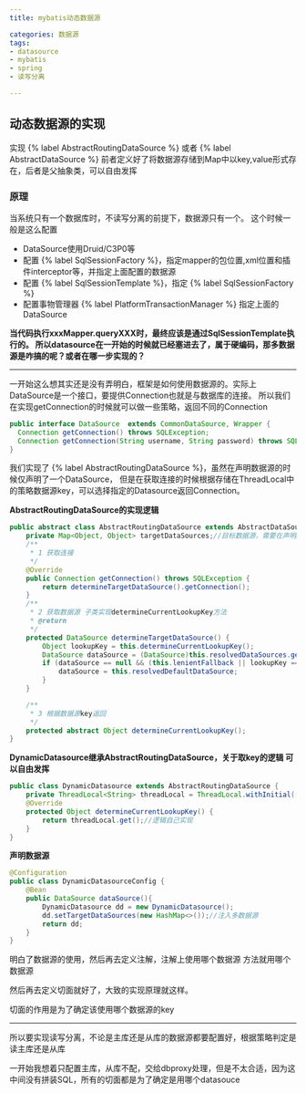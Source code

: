 ```yaml
---
title: mybatis动态数据源

categories: 数据源
tags:
- datasource
- mybatis
- spring
- 读写分离

---
```


## 动态数据源的实现

实现 {% label AbstractRoutingDataSource %} 或者 {% label AbstractDataSource %}
前者定义好了将数据源存储到Map中以key,value形式存在，后者是父抽象类，可以自由发挥

### 原理

当系统只有一个数据库时，不读写分离的前提下，数据源只有一个。
这个时候一般是这么配置

- DataSource使用Druid/C3P0等
- 配置 {% label SqlSessionFactory %}，指定mapper的包位置,xml位置和插件interceptor等，并指定上面配置的数据源
- 配置 {% label SqlSessionTemplate %}，指定 {% label SqlSessionFactory %}
- 配置事物管理器 {% label PlatformTransactionManager %} 指定上面的DataSource


**当代码执行xxxMapper.queryXXX时，最终应该是通过SqlSessionTemplate执行的。
所以datasource在一开始的时候就已经塞进去了，属于硬编码，那多数据源是咋搞的呢？或者在哪一步实现的？**

------

一开始这么想其实还是没有弄明白，框架是如何使用数据源的。实际上DataSource是一个接口，要提供Connection也就是与数据库的连接。
所以我们在实现getConnection的时候就可以做一些策略，返回不同的Connection

```java
public interface DataSource  extends CommonDataSource, Wrapper {
  Connection getConnection() throws SQLException;
  Connection getConnection(String username, String password) throws SQLException;
}
```
我们实现了 {% label AbstractRoutingDataSource %}，虽然在声明数据源的时候仅声明了一个DataSource，
但是在获取连接的时候根据存储在ThreadLocal中的策略数据源key，可以选择指定的Datasource返回Connection。



**AbstractRoutingDataSource的实现逻辑**
```java
public abstract class AbstractRoutingDataSource extends AbstractDataSource implements InitializingBean {
    private Map<Object, Object> targetDataSources;//目标数据源，需要在声明DataSource的时候 指定
    /**
     * 1 获取连接
     */
    @Override
    public Connection getConnection() throws SQLException {
        return determineTargetDataSource().getConnection();
    }
    /**
     * 2 获取数据源 子类实现determineCurrentLookupKey方法
     * @return
     */
    protected DataSource determineTargetDataSource() {
        Object lookupKey = this.determineCurrentLookupKey();
        DataSource dataSource = (DataSource)this.resolvedDataSources.get(lookupKey);
        if (dataSource == null && (this.lenientFallback || lookupKey == null)) {
            dataSource = this.resolvedDefaultDataSource;
        }
    }

    /**
     * 3 根据数据源key返回
     */
    protected abstract Object determineCurrentLookupKey();
}
```

**DynamicDatasource继承AbstractRoutingDataSource，关于取key的逻辑 可以自由发挥**
```java
public class DynamicDatasource extends AbstractRoutingDataSource {
    private ThreadLocal<String> threadLocal = ThreadLocal.withInitial(() -> "");
    @Override
    protected Object determineCurrentLookupKey() {
        return threadLocal.get();//逻辑自己实现
    }
}
```

**声明数据源**
```java
@Configuration
public class DynamicDatasourceConfig {
    @Bean
    public DataSource dataSource(){
        DynamicDatasource dd = new DynamicDatasource();
        dd.setTargetDataSources(new HashMap<>());//注入多数据源
        return dd;
    }
}
```


明白了数据源的使用，然后再去定义注解，注解上使用哪个数据源 方法就用哪个数据源

然后再去定义切面就好了，大致的实现原理就这样。

切面的作用是为了确定该使用哪个数据源的key


------

所以要实现读写分离，不论是主库还是从库的数据源都要配置好，根据策略判定是读主库还是从库

一开始我想着只配置主库，从库不配，交给dbproxy处理，但是不太合适，因为这中间没有拼装SQL，所有的切面都是为了确定是用哪个datasouce


